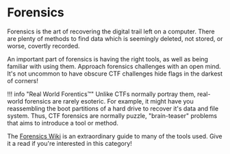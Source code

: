 # Forensics

Forensics is the art of recovering the digital trail left on a computer. There are plenty of methods to find data which is seemingly deleted, not stored, or worse, covertly recorded. 

An important part of forensics is having the right tools, as well as being familiar with using them. Approach forensics challenges with an open mind. It's not uncommon to have obscure CTF challenges hide flags in the darkest of corners!

!!! info "Real World Forentics™️"
    Unlike CTFs normally portray them, real-world forensics are rarely esoteric. For example, it might have you reassembling the boot partitions of a hard drive to recover it's data and file system. Thus, CTF forensics are normally puzzle, "brain-teaser" problems that aims to introduce a tool or method.

The [Forensics Wiki](https://forensics.wiki/) is an extraordinary guide to many of the tools used. Give it a read if you're interested in this category!


<!-- ## Challenges

### Easy

- [Android 1](/challenges/2011/forensics/android1.md)
- [Android 2](/challenges/2011/forensics/android2.md)
- [Evil Burritos 1](/challenges/2011/forensics/evilburritos.md)
- [Hardware](/challenges/2011/forensics/hardware.md)
- [Networking 101](/challenges/2011/forensics/networking101.md)
- [Lemieux.pcap](/challenges/2012/forensics/lemieux.pcap.md)
- [Telnet.pcap](/challenges/2012/forensics/telnet.pcap.md)
- [Version1.png](/challenges/2012/forensics/version1.png.md)
- [Version2.png](/challenges/2012/forensics/version2.png.md)
- [Missed Registration-hidden](/challenges/2017/forensics/missed_registration.md)
- [Clams Don)t Dance](/challenges/2016/forensics/Clams_Dont_Dance.md)
- [Kill](/challenges/2016/forensics/Kill.md)
- [Brainfun](/challenges/2016/forensics/brainfun.md)
- [Evidence.zip](/challenges/2016/forensics/evidence.zip.md)
- [Watchword](/challenges/2016/forensics/Watchword.md)
- [Phish it, Phish it Good](/challenges/2015/forensics/phish-it-phish-it-good.md)
- [Said Zed](/challenges/2013/Forensics/saidzed.md)
- [Black and White](/challenges/2013/Forensics/Black_and_White.md)
- [Pcapin](/challenges/2015/forensics/pcapin.md)
- [Keep Calm and CTF](/challenges/2015/forensics/keep-calm-and-ctf.md)
- [Transfer](/challenges/2015/forensics/net.md)
- [Flash](/challenges/2015/forensics/flash.md)
- [Dumptster Diving](/challenges/2014/forensics/dumpster_diving.md)

### Medium

- [Dongle.pcap](/challenges/2012/forensics/dongle.pcap.md)
- [Patch Management](/challenges/2011/forensics/patchmanagement.md)
- [Evil Burritos 2](/challenges/2011/forensics/evilburritos2.md)
- [deeeeeeaaaaaadbeeeeeeeeeef](/challenges/2013/Forensics/Deeeeeeaaaaaadbeeeeeeeeeef.md)
- [Best Router](/challenges/2017/forensics/best_router.md)
- [Thoroughly Stripped](/challenges/2017/forensics/thoroughlyStripped.md)
- [Pure Poetry](/challenges/2016/forensics/pure_poetry.md)
- [Yaar Haar Fiddle Dee Dee](/challenges/2016/forensics/Yaar_Haar_Fiddle_Dee_Dee.md)
- [Yaar Haar 2](/challenges/2016/forensics/yaar_haar_2.md)
- [Airport](/challenges/2015/forensics/airport.md)
- [Obscurity](/challenges/2014/forensics/obscurity.md)
- [Why Not SFTP](/challenges/2014/forensics/why_not_sftp__.md)

### Hard

- [Forensics 1 (2012)](/challenges/2012/forensics/forensics1.md)
- [Forensics 2 (2012)](/challenges/2012/forensics/forensics2.md)
- [Timewave-zero.pcap](/challenges/2012/forensics/timewave-zero.pcap.md)
- [Core](/challenges/2012/forensics/core.md)
- [Love Letter](/challenges/2011/forensics/loveletter.md)
- [Mandient](/challenges/2015/forensics/mandiant.md)
- [Ransomwhere](/challenges/2015/forensics/ransomewhere.md)
- [Sharpturn](/challenges/2015/forensics/sharpturn.md)
- [Aristotle](/challenges/2014/forensics/aristotle_-_Wiens.md)
- [Fluffy No More](/challenges/2014/forensics/Fluffy_No_More.md)
 -->
